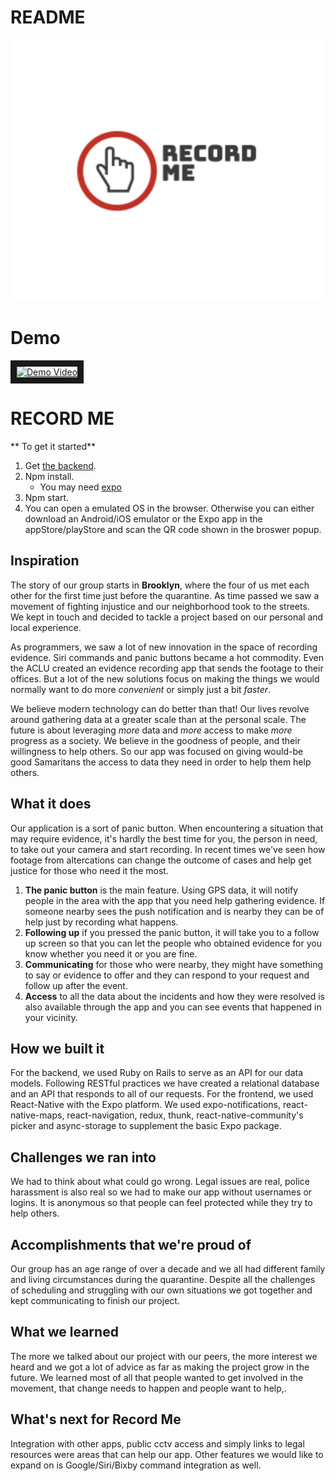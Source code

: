 # README
![alt text](https://github.com/DGFF-Harmonyhack/Frontend-React-Native/blob/master/logo.png "Record Me")

# Demo
<a href="https://www.youtube.com/watch?v=mZlK-NMBzeE&feature=youtu.be" target="_blank"><img src="http://img.youtube.com/watch?v=mZlK-NMBzeE/0.jpg" alt="Demo Video" width="560" height="315" border="10" /></a>

# RECORD ME 
** To get it started** 
1. Get [the backend](https://github.com/DGFF-Harmonyhack/backend-ruby-rails "the backend").
2. Npm install.   
    - You may need [expo](https://expo.io/ "expo")
3. Npm start. 
4. You can open a emulated OS in the browser. Otherwise you can either download an Android/iOS emulator or the Expo app in the appStore/playStore and scan the QR code shown in the broswer popup. 

## Inspiration
The story of our group starts in **Brooklyn**, where the four of us met each other for the first time just before the quarantine. As time passed we saw a movement of fighting injustice and our neighborhood took to the streets. We kept in touch and decided to tackle a project based on our personal and local experience. 

As programmers, we saw a lot of new innovation in the space of recording evidence. Siri commands and panic buttons became a hot commodity. Even the ACLU created an evidence recording app that sends the footage to their offices. But a lot of the new solutions focus on making the things we would normally want to do more _convenient_ or simply just a bit _faster_. 

We believe modern technology can do better than that! Our lives revolve around gathering data at a greater scale than at the personal scale. The future is about leveraging _more_ data and _more_ access to make _more_ progress as a society. We believe in the goodness of people, and their willingness to help others. So our app was focused on giving would-be good Samaritans the access to data they need in order to help them help others. 

## What it does
Our application is a sort of panic button. When encountering a situation that may require evidence, it's hardly the best time for you, the person in need, to take out your camera and start recording. In recent times we've seen how footage from altercations can change the outcome of cases and help get justice for those who need it the most. 

1. **The panic button** is the main feature. Using GPS data, it will notify people in the area with the app that you need help gathering evidence. If someone nearby sees the push notification and is nearby they can be of help just by recording what happens. 
2. **Following up** if you pressed the panic button, it will take you to a follow up screen so that you can let the people who obtained evidence for you know whether you need it or you are fine. 
3. **Communicating** for those who were nearby, they might have something to say or evidence to offer and they can respond to your request and follow up after the event. 
4. **Access** to all the data about the incidents and how they were resolved is also available through the app and you can see events that happened in your vicinity. 

## How we built it
For the backend, we used Ruby on Rails to serve as an API for our data models. Following RESTful practices we have created a relational database and an API that responds to all of our requests. 
For the frontend, we used React-Native with the Expo platform. We used expo-notifications, react-native-maps, react-navigation, redux, thunk, react-native-community's picker and async-storage to supplement the basic Expo package. 

## Challenges we ran into
We had to think about what could go wrong. Legal issues are real, police harassment is also real so we had to make our app without usernames or logins. It is anonymous so that people can feel protected while they try to help others. 

## Accomplishments that we're proud of
Our group has an age range of over a decade and we all had different family and living circumstances during the quarantine. Despite all the challenges of scheduling and struggling with our own situations we got together and kept communicating to finish our project. 

## What we learned
The more we talked about our project with our peers, the more interest we heard and we got a lot of advice as far as making the project grow in the future. We learned most of all that people wanted to get involved in the movement, that change needs to happen and people want to help,. 

## What's next for Record Me 
Integration with other apps, public cctv access and simply links to legal resources were areas that can help our app. Other features we would like to expand on is Google/Siri/Bixby command integration as well. 

